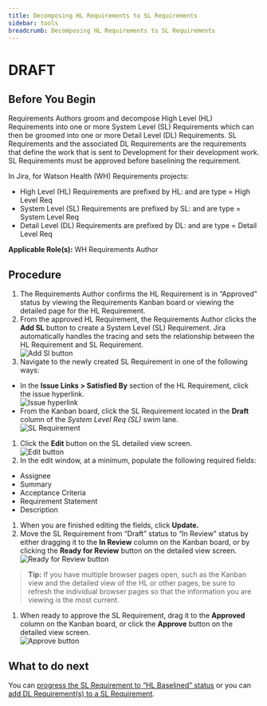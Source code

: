 ```yaml
---
title: Decomposing HL Requirements to SL Requirements
sidebar: tools
breadcrumb: Decomposing HL Requirements to SL Requirements
---
```


# DRAFT

## Before You Begin
Requirements Authors groom and decompose High Level (HL) Requirements into one or more System Level (SL) Requirements which can then be groomed into one or more Detail Level (DL) Requirements. SL Requirements and the associated DL Requirements are the requirements that define the work that is sent to Development for their development work. SL Requirements must be approved before baselining the requirement.

In Jira, for Watson Health (WH) Requirements projects:
- High Level (HL) Requirements are prefixed by HL: and are type = High Level Req
- System Level (SL) Requirements are prefixed by SL: and are type = System Level Req
- Detail Level (DL) Requirements are prefixed by DL: and are type = Detail Level Req

**Applicable Role(s):**  WH Requirements Author

## Procedure

1. The Requirements Author confirms the HL Requirement is in “Approved” status by viewing the Requirements Kanban board or viewing the detailed page for the HL Requirement.
1. From the approved HL Requirement, the Requirements Author clicks the **Add SL** button to create a System Level (SL) Requirement. Jira automatically handles the tracing and sets the relationship between the HL Requirement and SL Requirement.
<br>![Add Sl button](https://pages.github.ibm.com/watson-health-playbook/resources/images/tools/jira/decomposing_hl2sl_addsl_button.png "Add SL button")<br>
1. Navigate to the newly created SL Requirement in one of the following ways:
- In the **Issue Links \> Satisfied By** section of the HL Requirement, click the issue hyperlink.
<br>![Issue hyperlink](https://pages.github.ibm.com/watson-health-playbook/resources/images/tools/jira/decomposing_hl2sl_issue_hyperlink.png "Issue hyperlink")<br>
- From the Kanban board, click the SL Requirement located in the **Draft** column of the  *System Level Req (SL)* swim lane.
<br>![SL Requirement](https://pages.github.ibm.com/watson-health-playbook/resources/images/tools/jira/decomposing_hl2sl_kanban_sl_req.png "SL Requirement")<br>
1. Click the **Edit** button on the SL detailed view screen.
<br>![Edit button](https://pages.github.ibm.com/watson-health-playbook/resources/images/tools/jira/decomposing_hl2sl_edit_button.png "Edit button")<br>
1. In the edit window, at a minimum, populate the following required fields:
- Assignee
- Summary
- Acceptance Criteria
- Requirement Statement
- Description
1. When you are finished editing the fields, click **Update.**
1. Move the SL Requirement from “Draft” status to “In Review” status by either dragging it to the **In Review** column on the Kanban board, or by clicking the **Ready for Review** button on the detailed view screen.
<br>![Ready for Review button](https://pages.github.ibm.com/watson-health-playbook/resources/images/tools/jira/decomposing_hl2sl_ready_review_button.png "Ready for Review button")<br>
>**Tip:** If you have multiple browser pages open, such as the Kanban view and the detailed view of the HL or other pages, be sure to refresh the individual browser pages so that the information you are viewing is the most current.
1. When ready to approve the SL Requirement, drag it to the **Approved** column on the Kanban board, or click the **Approve** button on the detailed view screen.
<br>![Approve button](https://pages.github.ibm.com/watson-health-playbook/resources/images/tools/jira/decomposing_hl2sl_approve_button.png "Approve button")

## What to do next
You can [progress the SL Requirement to “HL Baselined” status](../jira_hl_baseline_sl_requirement/) or you can [add DL Requirement(s) to a SL Requirement](../jira_decomposing_sl_to_dl/).
